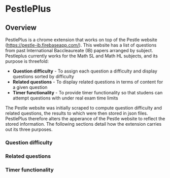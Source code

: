 # PestlePlus
## Overview
PestlePlus is a chrome extension that works on top of the Pestle website (https://pestle-ib.firebaseapp.com/). This website has a list of questions from past International Baccleaureate (IB) papers arranged by subject. Pestleplus currently works for the Math SL and Math HL subjects, and its purpose is threefold:
- **Question difficulty** - To assign each question a difficulty and display questions sorted by difficulty
- **Related questions** - To display related questions in terms of content for a given question
- **Timer functionality** - To provide timer functionality so that studens can attempt questions with under real exam time limits 

The Pestle website was initially scraped to compute question difficulty and related questions, the results to which were then stored in json files. PestlePlus therefore alters the apperance of the Pestle website to reflect the stored information. The following sections detail how the extension carries out its three purposes.

### Question difficulty

### Related questions

### Timer functionality


